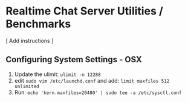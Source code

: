 # Realtime Chat Server Utilities / Benchmarks

[ Add instructions ]

## Configuring System Settings - OSX

1. Update the ulimit: `ulimit -n 12288`
2. edit `sudo vim /etc/launchd.conf` and add: `limit maxfiles 512 unlimited`
3. Run: `echo 'kern.maxfiles=20480' | sudo tee -a /etc/sysctl.conf`

